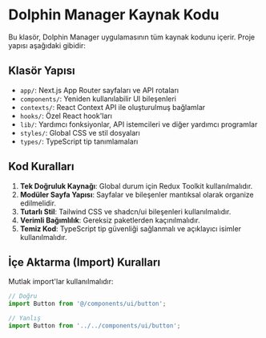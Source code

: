 # Dolphin Manager Kaynak Kodu

Bu klasör, Dolphin Manager uygulamasının tüm kaynak kodunu içerir. Proje yapısı aşağıdaki gibidir:

## Klasör Yapısı

- `app/`: Next.js App Router sayfaları ve API rotaları
- `components/`: Yeniden kullanılabilir UI bileşenleri
- `contexts/`: React Context API ile oluşturulmuş bağlamlar
- `hooks/`: Özel React hook'ları
- `lib/`: Yardımcı fonksiyonlar, API istemcileri ve diğer yardımcı programlar
- `styles/`: Global CSS ve stil dosyaları
- `types/`: TypeScript tip tanımlamaları

## Kod Kuralları

1. **Tek Doğruluk Kaynağı**: Global durum için Redux Toolkit kullanılmalıdır.
2. **Modüler Sayfa Yapısı**: Sayfalar ve bileşenler mantıksal olarak organize edilmelidir.
3. **Tutarlı Stil**: Tailwind CSS ve shadcn/ui bileşenleri kullanılmalıdır.
4. **Verimli Bağımlılık**: Gereksiz paketlerden kaçınılmalıdır.
5. **Temiz Kod**: TypeScript tip güvenliği sağlanmalı ve açıklayıcı isimler kullanılmalıdır.

## İçe Aktarma (Import) Kuralları

Mutlak import'lar kullanılmalıdır:

```typescript
// Doğru
import Button from '@/components/ui/button';

// Yanlış
import Button from '../../components/ui/button';
``` 
